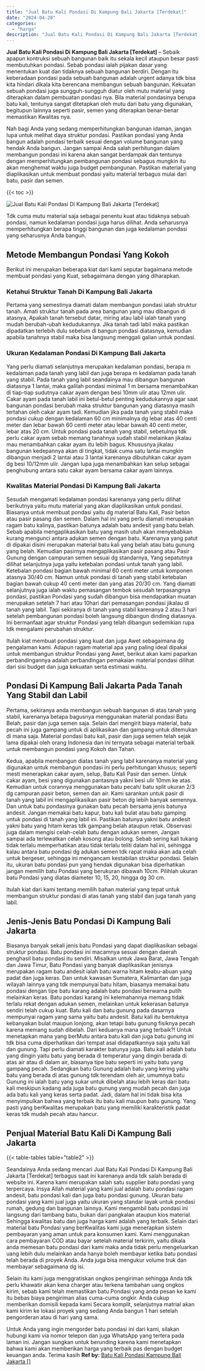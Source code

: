 ```yaml
---
title: "Jual Batu Kali Pondasi Di Kampung Bali Jakarta [Terdekat]"
date: "2024-04-20"
categories: 
  - "harga"
description: "Jual Batu Kali Pondasi Di Kampung Bali Jakarta [Terdekat]. Untuk Anda yang ingin mengorder batu pondasi ini dari kami, silakan hubungi kami via nomor telepon..."
---
```


**Jual Batu Kali Pondasi Di Kampung Bali Jakarta \[Terdekat\]** – Sebaik apapun kontruksi sebuah bangunan baik itu sekala kecil ataupun besar pasti membutuhkan pondasi. Sebab pondasi ialah pijakan dasar yang menentukan kuat dan tidaknya sebuah bangunan berdiri. Dengan itu keberadaan pondasi pada sebuah bangunan adalah urgent adanya tdk bisa kita hindari dikala kita berencana membangun sebuah bangunan. Kekuatan sebuah pondasi juga sungguh-sungguh diatur oleh mutu material yang diterapkan dalam pembuatan pondasi nya. Bila material pondasinya berupa batu kali, tentunya sangat ditetapkan oleh mutu dari batu yang digunakan, begitupun lainnya seperti pasir, semen yang diterapkan benar-benar memastikan Kwalitas nya.

Nah bagi Anda yang sedang memperhitungkan bangunan idaman, jangan lupa untuk melihat daya struktur pondasi. Pastikan pondasi yang Anda bangun adalah pondasi terbaik sesuai dengan volume bangunan yang hendak Anda bangun. Jangan sampai Anda salah perhitungan dalam membangun pondasi ini karena akan sangat berdampak dan tentunya dengan memperhitungkan pembangunan pondasi sebagus mungkin itu akan menghemat waktu juga budget pembangunan. Pastikan material yang diaplikasikan untuk membuat pondasi yaitu material terbagus mulai dari batu, pasir dan semen.

{{< toc >}}

![Jual Batu Kali Pondasi Di Kampung Bali Jakarta [Terdekat]](/images/jual-batu-kali-32.png)

Tdk cuma mutu material saja sebagai penentu kuat atau tidaknya sebuah pondasi, namun kedalaman pondasi juga harus dilihat. Anda seharusnya memperhitungkan berapa tinggi bangunan dan juga kedalaman pondasi yang seharusnya Anda bangun.

## Metode Membangun Pondasi Yang Kokoh

Berikut ini merupakan beberapa kiat dari kami seputar bagaimana metode membuat pondasi yang Kuat, sebagaimana dengan yang diharapkan.

### Ketahui Struktur Tanah Di Kampung Bali Jakarta

Pertama yang semestinya diamati dalam membangun pondasi ialah struktur tanah. Amati struktur tanah pada area bangunan yang mau dibangun di atasnya, Apakah tanah tersebut datar, miring atau labil ialah tanah yang mudah berubah-ubah kedudukannya. Jika tanah tadi labil maka pastikan dipadatkan terlebih dulu sebelum di bangun pondasi diatasnya, kemudian apabila tanahnya stabil maka bisa langsung menggali galian untuk pondasi.

### Ukuran Kedalaman Pondasi Di Kampung Bali Jakarta

Yang perlu diamati selanjutnya merupakan kedalaman pondasi, berapa m kedalaman pada tanah yang labil dan juga berapa m kedalaman pada tanah yang stabil. Pada tanah yang labil seandainya mau dibangun bangunan diatasnya 1 lantai, maka galilah pondasi minimal 1 m bersama menambahkan di tiap-tiap sudutnya cakar ayam dengan besi 10mm ulir atau 12mm ulir. Cakar ayam pada tanah labil ini betul-betul penting kedudukannya agar saat bangunan pondasi berubah maka struktur bangunan yang diatasnya masih tertahan oleh cakar ayam tadi. Kemudian jika pada tanah yang stabil maka pondasi cukup dengan kedalaman 60 cm minimalnya dg lebar atas 40 centi meter dan lebar bawah 60 centi meter atau lebar bawah 40 centi meter, lebar atas 20 cm. Untuk pondasi pada tanah yang stabil, sebetulnya tdk perlu cakar ayam sebab memang tanahnya sudah stabil melainkan jikalau mau menambahkan cakar ayam itu lebih bagus. Khususnya jikalau bangunan kedepannya akan di tingkat, tidak cuma satu lantai mungkin dibangun menjadi 2 lantai atau 3 lantai karenanya dibutuhkan cakar ayam dg besi 10/12mm ulir. Jangan lupa juga menambahkan kan selup sebagai penghubung antara satu cakar ayam bersama cakar ayam lainnya.

### Kwalitas Material Pondasi Di Kampung Bali Jakarta

Sesudah mengamati kedalaman pondasi karenanya yang perlu dilihat berikutnya yaitu mutu material yang akan diaplikasikan untuk pondasi. Biasanya untuk membuat pondasi yaitu dg material Batu Kali, Pasir beton atau pasir pasang dan semen. Dalam hal ini yang perlu diamati merupakan ragam batu kalinya, pastikan batunya adalah batu andesit yang batu belah. Sebab apabila mengaplikasikan batu yang masih utuh akan menyebabkan kurang mengunci antara adukan semen dengan batu. Karenanya yang patut di dipakai disini merupakan material batu kali yang belah atau batu gunung yang belah. Kemudian pasirnya mengaplikasikan pasir pasang atau Pasir Gunung dengan campuran semen sesuai dg standarnya, Yang sepatutnya dilihat selanjutnya juga yaitu ketebalan pondasi untuk tanah yang labil. Ketebalan pondasi bagian bawah minimal 60 centi meter untuk komponen atasnya 30/40 cm. Namun untuk pondasi di tanah yang stabil ketebalan bagian bawah cukup 40 centi meter dan yang atas 20/30 cm. Yang diamati selanjutnya juga ialah waktu pemasangan tembok sesudah terpasangnya pondasi, pastikan Pondasi yang sudah dibangun bisa mendapatkan muatan merupakan setelah 7 hari atau 10hari dari pemasangan pondasi jikalau di tanah yang labil. Tapi sekiranya di tanah yang stabil karenanya 2 atau 3 hari setelah pembangunan pondasi boleh langsung dibangun dinding diatasnya. Ini bermanfaat agar struktur Pondasi yang telah dibangun sedemikian rupa tdk mengalami perubahan struktur.

Itulah kiat membuat pondasi yang kuat dan juga Awet sebagaimana dg pengalaman kami. Adapun ragam material apa yang paling ideal dipakai untuk membangun struktur Pondasi yang Awet, berikut akan kami paparkan perbandingannya adalah perbandingan pemakaian material pondasi dilihat dari sisi budget dan juga kekuatan serta estimasi waktu.

## Pondasi Di Kampung Bali Jakarta Pada Tanah Yang Stabil dan Labil

Pertama, sekiranya anda membangun sebuah bangunan di atas tanah yang stabil, karenanya betapa bagusnya menggunakan material pondasi Batu Belah, pasir dan juga semen saja. Selain dari mengirit biaya material, batu pecah ini juga gampang untuk di aplikasikan dan gampang untuk ditemukan di mana saja. Material pondasi batu kali, pasir dan juga semen telah sejak lama dipakai oleh orang Indonesia dan ini ternyata sebagai material terbaik untuk membangun pondasi yang Kokoh dan Tahan.

Kedua, apabila membangun diatas tanah yang labil karenanya material yang digunakan untuk membangun pondasi ini perlu perhitungan khusus; seperti mesti menerapkan cakar ayam, selup, Batu Kali Pasir dan semen. Untuk cakar ayam, besi yang digunakan pantasnya yakni besi ulir 10mm ke atas. Kemudian untuk corannya menggunakan batu pecah/ batu split ukuran 2/3 dg campuran pasir beton, semen dan air. Kami sarankan untuk pasir di tanah yang labil ini mengaplikasikan pasir beton dg lebih banyak semennya. Dan untuk batu pondasinya gunakan batu pecah bersama jenis batunya andesit. Jangan memakai batu kapur, batu kali bulat atau batu gamping untuk pondasi di tanah yang labil ini. Pastikan batunya yakni batu andesit yakni batu yang hitam keras tdk gampang belah ataupun retak. Observasi juga dalam mengisi celah-celah batu dengan adukan semen, Jangan sampai ada terlewatkan celah kosong atau bolong. Sebab sering kali tukang tidak terlalu memperhatikan atau tidak terlalu teliti dalam hal ini, sehingga kalau antara batu pondasi dg adukan semen tdk rapat maka akan ada celah untuk bergeser, sehingga ini mengancam kestabilan struktur pondasi. Selain itu, ukuran batu pondasi pun yang hendak digunakan bisa diperhatikan jangan memilih batu Pondasi yang berukuran dibawah 10cm. Pilihlah ukuran batu Pondasi yang diatas diameter 10, 15, 20, hingga dg 30 cm.

Itulah kiat dari kami tentang memilih bahan material yang tepat untuk membangun struktur pondasi di atas tanah yang stabil dan juga tanah yang labil.

## Jenis-Jenis Batu Pondasi Di Kampung Bali Jakarta

Biasanya banyak sekali jenis batu Pondasi yang dapat diaplikasikan sebagai struktur pondasi. Batu pondasi ini macamnya sesuai dengan daerah penghasil batu pondasi itu sendiri. Misalkan untuk Jawa Barat, Jawa Tengah dan Jawa Timur, Batu Pondasi yang banyak diaplikasikan jenisnya merupakan ragam batu andesit ialah batu warna hitam keabu-abuan yang padat dan juga keras. Dan untuk kawasan Sumatera, Kalimantan dan juga wilayah lainnya yang tdk mempunyai batu hitam, biasanya memakai batu pondasi dengan tipe batu karang adalah batu pondasi berwarna putih melainkan keras. Batu pondasi karang ini kelemahannya memang tidak terlalu rekat dengan adukan semen, melainkan untuk kekerasan batunya sendiri telah cukup kuat. Batu kali dan batu gunung pada dasarnya mempunyai ragam yang sama yaitu batu andesit. Batu kali itu bentuknya kebanyakan bulat maupun lonjong, akan tetapi batu gunung fisiknya pecah karena memang sudah dibelah. Dari keduanya mana yang terbaik?! Untuk menetapkan mana yang berMutu antara batu kali dan juga batu gunung ini tdk bisa cuma diperhatikan dari tempat asal didapatkannya saja yaitu kali dan gunung. Tapi perlu diamati karakter batunya juga. Batu kali adalah batu yang dingin yaitu batu yang berada di temperatur yang dingin berada di atas air atau di dalam air, biasanya tipe batu seperti ini yaitu batu yang gampang pecah. Sedangkan batu Gunung adalah batu yang kering yaitu batu yang berada di atas gunung tdk terendam oleh air, umumnya batu Gunung ini ialah batu yang sukar untuk dibelah atau lebih keras dari batu kali meskipun kadang ada juga batu gunung yang mudah pecah dan juga ada batu kali yang keras serta padat. Jadi, dalam hal ini tidak bisa kita menyimpulkan bahwa yang terbaik itu batu kali maupun batu gunung. Yang pasti yang berKwalitas merupakan batu yang memiliki karakteristik padat keras tdk mudah pecah atau hancur.

## Penjual Material Batu Kali Di Kampung Bali Jakarta

{{< table-tables table="table2" >}}

Seandainya Anda sedang mencari Jual Batu Kali Pondasi Di Kampung Bali Jakarta \[Terdekat\] terbagus saat ini karenanya anda tdk salah berada di website ini. Karena kami merupakan salah satu supplier batu pondasi yang terpercaya. Insya Allah material yang kami jual adalah batu pondasi ragam andesit, batu pondasi kali dan juga batu pondasi gunung. Ukuran batu pondasi yang kami jual juga yaitu ukuran yang standar layak untuk pondasi rumah, gedung dan bangunan lainnya. Kami mengambil batu pondasi ini langsung dari tambang batu, bukan dari pangkalan ataupun kios material. Sehingga kwalitas batu dan juga harga kami adalah yang terbaik. Selain dari material batu Pondasi yang berKwalitas kami juga menerapkan sistem pembayaran yang aman untuk para konsumen kami. Kami menggunakan cara pembayaran COD atau bayar setelah material terkirim, yaitu dikala anda memesan batu pondasi dari kami maka anda tidak perlu mengeluarkan uang lebih dulu melainkan anda hanya boleh membayar ketika batu pondasi telah berada di proyek Anda. Anda juga bisa mengukur volume truk dan membayar sebagaimana dg isi.

Selain itu kami juga menggratiskan ongkos pengiriman sehingga Anda tdk perlu khawatir akan kena charger atau terkena tambahan uang ongkos kirim, sebab kami telah memastikan batu Pondasi yang anda pesan ke kami itu bebas biaya pengiriman alias cuma-cuma ongkir. Anda cukup memberikan domisili kepada kami Secara komplit, selanjutnya matrial akan kami kirim ke lokasi proyek yang sedang Anda bangun 1 hari setelah pengorderan atau di hari yang sama.

Untuk Anda yang ingin mengorder batu pondasi ini dari kami, silakan hubungi kami via nomor telepon dan juga WhatsApp yang tertera pada laman ini. Jangan sungkan untuk berunding karena kami menetapkan bahwa kami akan memberikan harga yang terbaik pas dengan budget keuangan anda. Terima kasih
**Ref by:** [Batu Kali Pondasi Kampung Bali Jakarta []](https://id.wikipedia.org/wiki/Batu)
